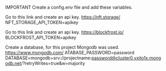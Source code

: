 IMPORTANT 
Create a config.env file and add these variables.

Go to this link and create an api key.
https://nft.storage/
NFT_STORAGE_API_TOKEN=apikey

Go to this link and create an api key.
https://blockfrost.io/
BLOCKFROST_API_TOKEN=apikey

Create a database, for this project Mongodb was used.
https://www.mongodb.com/
ATABASE_PASSWORD=password
DATABASE=mongodb+srv://projectname:password@cluster0.yxito1x.mongodb.net/?retryWrites=true&w=majority